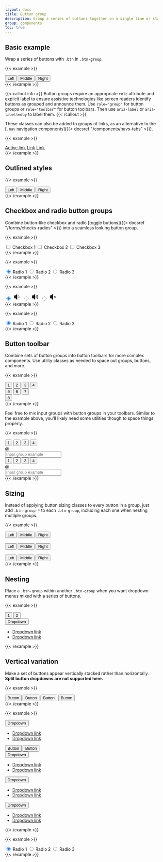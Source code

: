 ```yaml
---
layout: docs
title: Button group
description: Group a series of buttons together on a single line or stack them in a vertical column.
group: components
toc: true
---
```


## Basic example

Wrap a series of buttons with `.btn` in `.btn-group`.

{{< example >}}
<div class="btn-group" role="group" aria-label="Basic example">
  <button type="button" class="btn btn-primary">Left</button>
  <button type="button" class="btn btn-primary">Middle</button>
  <button type="button" class="btn btn-primary">Right</button>
</div>
{{< /example >}}

{{< callout info >}}
Button groups require an appropriate `role` attribute and explicit label to ensure assistive technologies like screen readers identify buttons as grouped and announce them. Use `role="group"` for button groups or `role="toolbar"` for button toolbars. Then use `aria-label` or `aria-labelledby` to label them.
{{< /callout >}}

These classes can also be added to groups of links, as an alternative to the [`.nav` navigation components]({{< docsref "/components/navs-tabs" >}}).

{{< example >}}
<div class="btn-group">
  <a href="#" class="btn btn-primary active" aria-current="page">Active link</a>
  <a href="#" class="btn btn-primary">Link</a>
  <a href="#" class="btn btn-primary">Link</a>
</div>
{{< /example >}}

## Outlined styles

{{< example >}}
<div class="btn-group" role="group" aria-label="Basic outlined example">
  <button type="button" class="btn btn-outline-primary">Left</button>
  <button type="button" class="btn btn-outline-primary">Middle</button>
  <button type="button" class="btn btn-outline-primary">Right</button>
</div>
{{< /example >}}

## Checkbox and radio button groups

Combine button-like checkbox and radio [toggle buttons]({{< docsref "/forms/checks-radios" >}}) into a seamless looking button group.

{{< example >}}
<div class="btn-group" role="group" aria-label="Basic checkbox toggle button group">
  <input type="checkbox" class="btn-check" id="btncheck1" autocomplete="off">
  <label class="btn btn-outline-primary" for="btncheck1">Checkbox 1</label>

  <input type="checkbox" class="btn-check" id="btncheck2" autocomplete="off">
  <label class="btn btn-outline-primary" for="btncheck2">Checkbox 2</label>

  <input type="checkbox" class="btn-check" id="btncheck3" autocomplete="off">
  <label class="btn btn-outline-primary" for="btncheck3">Checkbox 3</label>
</div>
{{< /example >}}

{{< example >}}
<div class="btn-group" role="group" aria-label="Basic radio toggle button group">
  <input type="radio" class="btn-check" name="btnradio" id="btnradio1" autocomplete="off" checked>
  <label class="btn btn-outline-primary" for="btnradio1">Radio 1</label>

  <input type="radio" class="btn-check" name="btnradio" id="btnradio2" autocomplete="off">
  <label class="btn btn-outline-primary" for="btnradio2">Radio 2</label>

  <input type="radio" class="btn-check" name="btnradio" id="btnradio3" autocomplete="off">
  <label class="btn btn-outline-primary" for="btnradio3">Radio 3</label>
</div>
{{< /example >}}

{{< example >}}
<div class="btn-group" role="group" aria-label="Icon radio toggle button group">
  <input type="radio" class="btn-check" name="btnradioIcon" id="btnradio1Icon" autocomplete="off" checked aria-label="volume down">
  <label class="btn btn-outline-primary" for="btnradio1Icon" style="padding: 0.5px 3px; width: 32px;">
  <svg xmlns="http://www.w3.org/2000/svg" width="24" height="24" fill="currentColor" viewBox="0 0 24 24">
    <path d="M11.15 2.85 7 7H4c-1.1 0-2 .9-2 2v6c0 1.1.9 2 2 2h3l4.15 4.15c.32.32.85.09.85-.35V3.21c0-.45-.54-.67-.85-.35Zm6.35 4.8a.762.762 0 0 0-1.13-.07c-.26.26-.3.69-.07.98a5.47 5.47 0 0 1 0 6.84c-.23.29-.2.71.07.98.32.32.85.29 1.13-.07.94-1.19 1.5-2.7 1.5-4.33s-.56-3.14-1.5-4.33Z"/></svg>
  </label>
  <input type="radio" class="btn-check" name="btnradioIcon" id="btnradio2Icon" autocomplete="off" aria-label="volume up">
  <label class="btn btn-outline-primary" for="btnradio2Icon" style="padding: 0.5px 3px; width: 32px;">
  <svg xmlns="http://www.w3.org/2000/svg" width="24" height="24" fill="currentColor" viewBox="0 0 24 24">
    <path d="M14.22 9.75c-.26.26-.28.65-.09.96.23.38.36.82.36 1.3s-.13.92-.36 1.3c-.19.31-.17.7.09.96.33.33.89.3 1.14-.09a3.972 3.972 0 0 0 0-4.32c-.25-.39-.81-.42-1.14-.09v-.02Zm-3.08-6.89L6.99 7.01h-3c-1.1 0-2 .9-2 2v6c0 1.1.9 2 2 2h3l4.15 4.15c.32.32.85.09.85-.35V3.21c0-.45-.54-.67-.85-.35Zm8.48 2.68a.759.759 0 0 0-1.12-.06c-.27.27-.31.71-.06 1 1.28 1.49 2.05 3.42 2.05 5.53s-.77 4.04-2.05 5.53c-.25.29-.21.73.06 1 .32.32.83.28 1.12-.06 1.48-1.74 2.38-4 2.38-6.47s-.89-4.73-2.38-6.47Zm-2.13 2.14a.762.762 0 0 0-1.13-.07c-.26.26-.3.69-.07.98a5.47 5.47 0 0 1 0 6.84c-.23.29-.2.71.07.98.32.32.85.29 1.13-.07.94-1.19 1.5-2.7 1.5-4.33s-.56-3.14-1.5-4.33Z"/></svg>
  </label>
  <input type="radio" class="btn-check" name="btnradioIcon" id="btnradio3Icon" autocomplete="off" aria-label="Mute">
  <label class="btn btn-outline-primary" for="btnradio3Icon" style="padding: 0.5px 3px; width: 32px;">
  <svg xmlns="http://www.w3.org/2000/svg" width="24" height="24" fill="currentColor" viewBox="0 0 24 24">
    <path d="M11.15 2.85 7 7H4c-1.1 0-2 .9-2 2v6c0 1.1.9 2 2 2h3l4.15 4.15c.32.32.85.09.85-.35V3.21c0-.45-.54-.67-.85-.35Zm7.91 9.14 1.47-1.47c.29-.29.29-.77 0-1.06s-.77-.29-1.06 0L18 10.93l-1.47-1.47c-.29-.29-.77-.29-1.06 0s-.29.77 0 1.06l1.47 1.47-1.47 1.47c-.29.29-.29.77 0 1.06.15.15.34.22.53.22s.38-.07.53-.22L18 13.05l1.47 1.47c.15.15.34.22.53.22s.38-.07.53-.22c.29-.29.29-.77 0-1.06l-1.47-1.47Z"/></svg>
  </label>
</div>
{{< /example >}}

{{< example >}}
<div class="btn-group" role="group" aria-label="Basic radio toggle button group">
  <input type="radio" class="btn-check" name="btnradioDark" id="btnradioDark1" autocomplete="off" checked>
  <label class="btn btn-outline-secondary" for="btnradioDark1">Radio 1</label>

  <input type="radio" class="btn-check" name="btnradioDark" id="btnradioDark2" autocomplete="off">
  <label class="btn btn-outline-secondary" for="btnradioDark2">Radio 2</label>

  <input type="radio" class="btn-check" name="btnradioDark" id="btnradioDark3" autocomplete="off">
  <label class="btn btn-outline-secondary" for="btnradioDark3">Radio 3</label>
</div>
{{< /example >}}

## Button toolbar

Combine sets of button groups into button toolbars for more complex components. Use utility classes as needed to space out groups, buttons, and more.

{{< example >}}
<div class="btn-toolbar" role="toolbar" aria-label="Toolbar with button groups">
  <div class="btn-group me-2" role="group" aria-label="First group">
    <button type="button" class="btn btn-primary">1</button>
    <button type="button" class="btn btn-primary">2</button>
    <button type="button" class="btn btn-primary">3</button>
    <button type="button" class="btn btn-primary">4</button>
  </div>
  <div class="btn-group me-2" role="group" aria-label="Second group">
    <button type="button" class="btn btn-secondary">5</button>
    <button type="button" class="btn btn-secondary">6</button>
    <button type="button" class="btn btn-secondary">7</button>
  </div>
  <div class="btn-group" role="group" aria-label="Third group">
    <button type="button" class="btn btn-info">8</button>
  </div>
</div>
{{< /example >}}

Feel free to mix input groups with button groups in your toolbars. Similar to the example above, you'll likely need some utilities though to space things properly.

{{< example >}}
<div class="btn-toolbar mb-3" role="toolbar" aria-label="Toolbar with button groups">
  <div class="btn-group me-2" role="group" aria-label="First group">
    <button type="button" class="btn btn-outline-secondary">1</button>
    <button type="button" class="btn btn-outline-secondary">2</button>
    <button type="button" class="btn btn-outline-secondary">3</button>
    <button type="button" class="btn btn-outline-secondary">4</button>
  </div>
  <div class="input-group">
    <div class="input-group-text" id="btnGroupAddon">@</div>
    <input type="text" class="form-control" placeholder="Input group example" aria-label="Input group example" aria-describedby="btnGroupAddon">
  </div>
</div>

<div class="btn-toolbar justify-content-between" role="toolbar" aria-label="Toolbar with button groups">
  <div class="btn-group" role="group" aria-label="First group">
    <button type="button" class="btn btn-outline-secondary">1</button>
    <button type="button" class="btn btn-outline-secondary">2</button>
    <button type="button" class="btn btn-outline-secondary">3</button>
    <button type="button" class="btn btn-outline-secondary">4</button>
  </div>
  <div class="input-group">
    <div class="input-group-text" id="btnGroupAddon2">@</div>
    <input type="text" class="form-control" placeholder="Input group example" aria-label="Input group example" aria-describedby="btnGroupAddon2">
  </div>
</div>
{{< /example >}}

## Sizing

Instead of applying button sizing classes to every button in a group, just add `.btn-group-*` to each `.btn-group`, including each one when nesting multiple groups.

{{< example >}}
<div class="btn-group btn-group-lg" role="group" aria-label="Large button group">
  <button type="button" class="btn btn-outline-primary">Left</button>
  <button type="button" class="btn btn-outline-primary">Middle</button>
  <button type="button" class="btn btn-outline-primary">Right</button>
</div>
<br>
<div class="btn-group" role="group" aria-label="Default button group">
  <button type="button" class="btn btn-outline-primary">Left</button>
  <button type="button" class="btn btn-outline-primary">Middle</button>
  <button type="button" class="btn btn-outline-primary">Right</button>
</div>
<br>
<div class="btn-group btn-group-sm" role="group" aria-label="Small button group">
  <button type="button" class="btn btn-outline-primary">Left</button>
  <button type="button" class="btn btn-outline-primary">Middle</button>
  <button type="button" class="btn btn-outline-primary">Right</button>
</div>
{{< /example >}}

## Nesting

Place a `.btn-group` within another `.btn-group` when you want dropdown menus mixed with a series of buttons.

{{< example >}}
<div class="btn-group" role="group" aria-label="Button group with nested dropdown">
  <button type="button" class="btn btn-primary">1</button>
  <button type="button" class="btn btn-primary">2</button>

  <div class="btn-group" role="group">
    <button type="button" class="btn btn-primary dropdown-toggle" data-bs-toggle="dropdown" aria-expanded="false">
      Dropdown
    </button>
    <ul class="dropdown-menu">
      <li><a class="dropdown-item" href="#">Dropdown link</a></li>
      <li><a class="dropdown-item" href="#">Dropdown link</a></li>
    </ul>
  </div>
</div>
{{< /example >}}

## Vertical variation

Make a set of buttons appear vertically stacked rather than horizontally. **Split button dropdowns are not supported here.**

{{< example >}}
<div class="btn-group-vertical" role="group" aria-label="Vertical button group">
  <button type="button" class="btn btn-primary">Button</button>
  <button type="button" class="btn btn-primary">Button</button>
  <button type="button" class="btn btn-primary">Button</button>
  <button type="button" class="btn btn-primary">Button</button>
</div>
{{< /example >}}

{{< example >}}
<div class="btn-group-vertical" role="group" aria-label="Vertical button group">
  <div class="btn-group" role="group">
    <button type="button" class="btn btn-primary dropdown-toggle" data-bs-toggle="dropdown" aria-expanded="false">
      Dropdown
    </button>
    <ul class="dropdown-menu">
      <li><a class="dropdown-item" href="#">Dropdown link</a></li>
      <li><a class="dropdown-item" href="#">Dropdown link</a></li>
    </ul>
  </div>
  <button type="button" class="btn btn-primary">Button</button>
  <button type="button" class="btn btn-primary">Button</button>
  <div class="btn-group dropstart" role="group">
    <button type="button" class="btn btn-primary dropdown-toggle" data-bs-toggle="dropdown" aria-expanded="false">
      Dropdown
    </button>
    <ul class="dropdown-menu">
      <li><a class="dropdown-item" href="#">Dropdown link</a></li>
      <li><a class="dropdown-item" href="#">Dropdown link</a></li>
    </ul>
  </div>
  <div class="btn-group dropend" role="group">
    <button type="button" class="btn btn-primary dropdown-toggle" data-bs-toggle="dropdown" aria-expanded="false">
      Dropdown
    </button>
    <ul class="dropdown-menu">
      <li><a class="dropdown-item" href="#">Dropdown link</a></li>
      <li><a class="dropdown-item" href="#">Dropdown link</a></li>
    </ul>
  </div>
  <div class="btn-group dropup" role="group">
    <button type="button" class="btn btn-primary dropdown-toggle" data-bs-toggle="dropdown" aria-expanded="false">
      Dropdown
    </button>
    <ul class="dropdown-menu">
      <li><a class="dropdown-item" href="#">Dropdown link</a></li>
      <li><a class="dropdown-item" href="#">Dropdown link</a></li>
    </ul>
  </div>
</div>
{{< /example >}}

{{< example >}}
<div class="btn-group-vertical" role="group" aria-label="Vertical radio toggle button group">
  <input type="radio" class="btn-check" name="vbtn-radio" id="vbtn-radio1" autocomplete="off" checked>
  <label class="btn btn-outline-danger" for="vbtn-radio1">Radio 1</label>
  <input type="radio" class="btn-check" name="vbtn-radio" id="vbtn-radio2" autocomplete="off">
  <label class="btn btn-outline-danger" for="vbtn-radio2">Radio 2</label>
  <input type="radio" class="btn-check" name="vbtn-radio" id="vbtn-radio3" autocomplete="off">
  <label class="btn btn-outline-danger" for="vbtn-radio3">Radio 3</label>
</div>
{{< /example >}}

